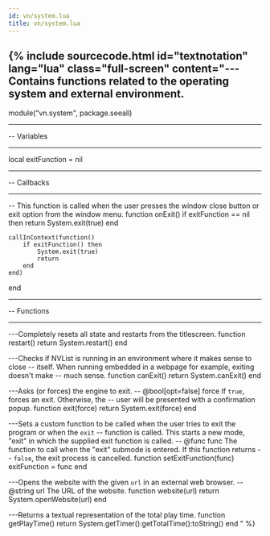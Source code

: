```yaml
---
id: vn/system.lua
title: vn/system.lua
---
```


<!--excerpt-->

{% include sourcecode.html id="textnotation" lang="lua" class="full-screen" content="--- Contains functions related to the operating system and external environment.
-- 
module(\"vn.system\", package.seeall)

-- ----------------------------------------------------------------------------
--  Variables
-- ----------------------------------------------------------------------------

local exitFunction = nil

-- ----------------------------------------------------------------------------
--  Callbacks 
-- ----------------------------------------------------------------------------

-- This function is called when the user presses the window close button or exit option from the window menu.
function onExit()
    if exitFunction == nil then
        return System.exit(true)
    end

    callInContext(function()
        if exitFunction() then
            System.exit(true)
            return
        end
    end)
end

-- ----------------------------------------------------------------------------
--  Functions
-- ----------------------------------------------------------------------------

---Completely resets all state and restarts from the titlescreen.
function restart()
    return System.restart()
end

---Checks if NVList is running in an environment where it makes sense to close
-- itself. When running embedded in a webpage for example, exiting doesn't make
-- much sense.
function canExit()
    return System.canExit()
end

---Asks (or forces) the engine to exit.
-- @bool[opt=false] force If <code>true</code>, forces an exit. Otherwise, the
--      user will be presented with a confirmation popup.
function exit(force)
    return System.exit(force)
end

---Sets a custom function to be called when the user tries to exit the program or when the <code>exit</code>
-- function is called. This starts a new mode, &quot;exit&quot; in which the supplied exit function is called.
-- @func func The function to call when the &quot;exit&quot; submode is entered. If this function returns
--       <code>false</code>, the exit process is cancelled.
function setExitFunction(func)
    exitFunction = func
end

---Opens the website with the given <code>url</code> in an external web browser. 
-- @string url The URL of the website.
function website(url)
    return System.openWebsite(url)
end

---Returns a textual representation of the total play time.
function getPlayTime()
    return System.getTimer():getTotalTime():toString()
end
" %}
                